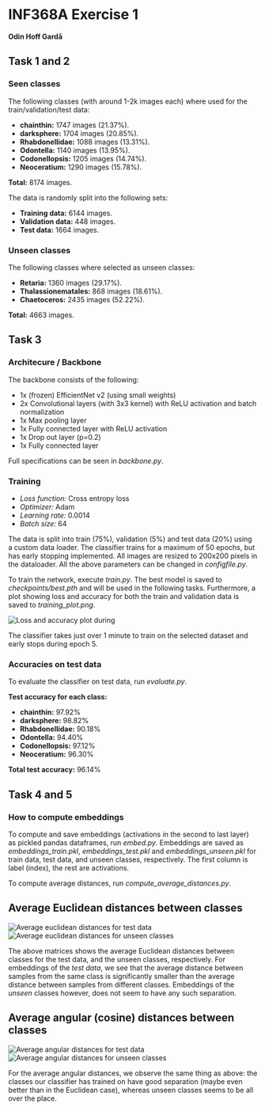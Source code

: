 # INF368A Exercise 1
**Odin Hoff Gardå**

## Task 1 and 2
### Seen classes
The following classes (with around 1-2k images each) where used for the train/validation/test data:

- **chainthin:** 1747 images (21.37%).
- **darksphere:** 1704 images (20.85%).
- **Rhabdonellidae:** 1088 images (13.31%).
- **Odontella:** 1140 images (13.95%).
- **Codonellopsis:** 1205 images (14.74%).
- **Neoceratium:** 1290 images (15.78%).

**Total:** 8174 images.

The data is randomly split into the following sets:

- **Training data:** 6144 images.
- **Validation data:** 448 images.
- **Test data:** 1664 images. 

### Unseen classes
The following classes where selected as unseen classes:

- **Retaria:** 1360 images (29.17%).
- **Thalassionematales:** 868 images (18.61%).
- **Chaetoceros:** 2435 images (52.22%).

**Total:** 4663 images.

## Task 3
### Architecure / Backbone
The backbone consists of the following:
- 1x (frozen) EfficientNet v2 (using small weights)
- 2x Convolutional layers (with 3x3 kernel) with ReLU activation and batch normalization
- 1x Max pooling layer
- 1x Fully connected layer with ReLU activation
- 1x Drop out layer (p=0.2)
- 1x Fully connected layer

Full specifications can be seen in *backbone.py*. 

### Training
- *Loss function:* Cross entropy loss
- *Optimizer:* Adam
- *Learning rate:* 0.0014
- *Batch size:* 64

The data is split into train (75%), validation (5%) and test data (20%) using a custom data loader. The classifier trains for a maximum of 50 epochs, but has early stopping implemented. All images are resized to 200x200 pixels in the dataloader. All the above parameters can be changed in *configfile.py*.

To train the network, execute *train.py*. The best model is saved to *checkpoints/best.pth* and will be used in the following tasks. Furthermore, a plot showing loss and accuracy for both the train and validation data is saved to *training_plot.png*.

![Loss and accuracy plot during](training_plot.png)

The classifier takes just over 1 minute to train on the selected dataset and early stops during epoch 5.

### Accuracies on test data
To evaluate the classifier on test data, run *evaluate.py*.

**Test accuracy for each class:**

- **chainthin:** 97.92%
- **darksphere:** 98.82%
- **Rhabdonellidae:** 90.18%
- **Odontella:** 94.40%
- **Codonellopsis:** 97.12%
- **Neoceratium:** 96.30%

**Total test accuracy:** 96.14%

## Task 4 and 5

### How to compute embeddings
To compute and save embeddings (activations in the second to last layer) as pickled pandas dataframes, run *embed.py*. Embeddings are saved as  *embeddings_train.pkl*, *embeddings_test.pkl* and *embeddings_unseen.pkl* for train data, test data, and unseen classes, respectively. The first column is label (index), the rest are activations.

To compute average distances, run *compute_average_distances.py*.

## Average Euclidean distances between classes
![Average euclidean distances for test data](average_euclidean_distances_test.png)
![Average euclidean distances for unseen classes](average_euclidean_distances_unseen.png)

The above matrices shows the average Euclidean distances between classes for the test data, and the unseen classes, respectively. For embeddings of the *test data*, we see that the average distance between samples from the same class is significantly smaller than the average distance between samples from different classes. Embeddings of the *unseen* classes however, does not seem to have any such separation.

## Average angular (cosine) distances between classes
![Average angular distances for test data](average_angular_distances_test.png)
![Average angular distances for unseen classes](average_angular_distances_unseen.png)

For the average angular distances, we observe the same thing as above: the classes our classifier has trained on have good separation (maybe even better than in the Euclidean case), whereas unseen classes seems to be all over the place.






